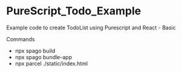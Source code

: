 # PureScript_Todo_Example
Example  code to create TodoList using Purescript and React - Basic 

Commands
- npx spago build
- npx spago bundle-app
- npx parcel ./static/index.html
